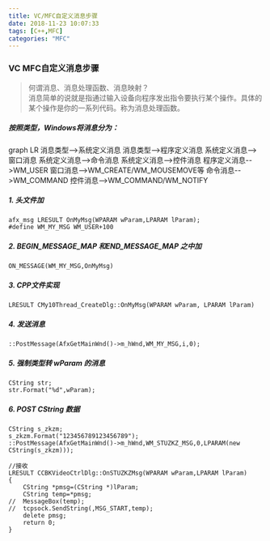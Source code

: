 ```yaml
---
title: VC/MFC自定义消息步骤
date: 2018-11-23 10:07:33
tags: [C++,MFC] 
categories: "MFC"
---
```

### VC MFC自定义消息步骤
> 何谓消息、消息处理函数、消息映射？   
> 消息简单的说就是指通过输入设备向程序发出指令要执行某个操作。具体的某个操作是你的一系列代码。称为消息处理函数。
##### 按照类型，Windows将消息分为：
<!-- more -->
graph LR
消息类型-->系统定义消息
消息类型-->程序定义消息
系统定义消息-->窗口消息
系统定义消息-->命令消息
系统定义消息-->控件消息
程序定义消息-->WM_USER
窗口消息-->WM_CREATE/WM_MOUSEMOVE等
命令消息-->WM_COMMAND
控件消息-->WM_COMMAND/WM_NOTIFY

##### 1. 头文件加
```
afx_msg LRESULT OnMyMsg(WPARAM wParam,LPARAM lParam);
#define WM_MY_MSG WM_USER+100
```

##### 2. BEGIN_MESSAGE_MAP 和END_MESSAGE_MAP 之中加
```
ON_MESSAGE(WM_MY_MSG,OnMyMsg)
```

##### 3. CPP文件实现
```
LRESULT CMy10Thread_CreateDlg::OnMyMsg(WPARAM wParam, LPARAM lParam)
```

##### 4. 发送消息
```
::PostMessage(AfxGetMainWnd()->m_hWnd,WM_MY_MSG,i,0);
```

##### 5. 强制类型转 wParam 的消息
```
CString str;  
str.Format("%d",wParam);
```

##### 6. POST CString 数据
```
CString s_zkzm;
s_zkzm.Format("123456789123456789");
::PostMessage(AfxGetMainWnd()->m_hWnd,WM_STUZKZ_MSG,0,LPARAM(new CString(s_zkzm)));

//接收
LRESULT CCBKVideoCtrlDlg::OnSTUZKZMsg(WPARAM wParam,LPARAM lParam)
{
	CString *pmsg=(CString *)lParam;
	CString temp=*pmsg;
//	MessageBox(temp);
//	tcpsock.SendString(,MSG_START,temp);
	delete pmsg;
	return 0;
}
```

